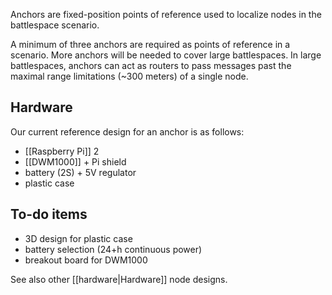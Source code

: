 Anchors are fixed-position points of reference used to localize nodes in the
battlespace scenario.

A minimum of three anchors are required as points of reference in a
scenario. More anchors will be needed to cover large battlespaces.
In large battlespaces, anchors can act as routers to pass messages past the
maximal range limitations (~300 meters) of a single node.

Hardware
--------

Our current reference design for an anchor is as follows:

* [[Raspberry Pi]] 2
* [[DWM1000]] + Pi shield
* battery (2S) + 5V regulator
* plastic case

To-do items
-----------

* 3D design for plastic case
* battery selection (24+h continuous power)
* breakout board for DWM1000

See also other [[hardware|Hardware]] node designs.
